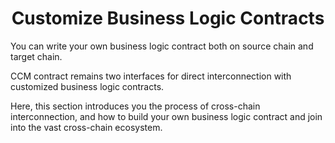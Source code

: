 <h1 align="center">Customize Business Logic Contracts</h1>

You can write your own business logic contract both on source chain and target chain. 

CCM contract remains two interfaces for direct interconnection with customized business logic contracts. 

Here, this section introduces you the process of cross-chain interconnection, and how to build your own business logic contract and join into the vast cross-chain ecosystem.

